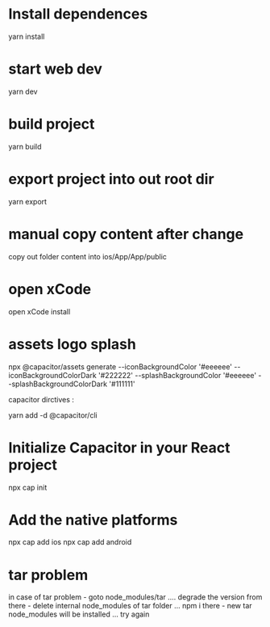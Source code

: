 


# Install dependences 
yarn install

# start web dev 
yarn dev

# build project 
yarn build
# export project  into out root dir
yarn export 


# manual copy content after change  
copy out folder content into ios/App/App/public


# open xCode 
open xCode install

# assets logo splash
npx @capacitor/assets generate --iconBackgroundColor '#eeeeee' --iconBackgroundColorDark '#222222' --splashBackgroundColor '#eeeeee' --splashBackgroundColorDark '#111111'




capacitor dirctives :

yarn add -d @capacitor/cli

# Initialize Capacitor in your React project
npx cap init

# Add the native platforms
npx cap add ios
npx cap add android

# tar problem
in case of tar problem - goto node_modules/tar .... degrade the version from there - delete internal node_modules of tar folder ... npm i there - new tar node_modules will be installed ... try again